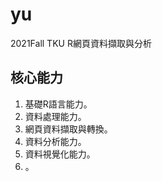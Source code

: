 # yu

2021Fall TKU R網頁資料擷取與分析

## 核心能力

1. 基礎R語言能力。
2. 資料處理能力。
3. 網頁資料擷取與轉換。
4. 資料分析能力。
5. 資料視覺化能力。
6. 。
